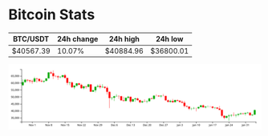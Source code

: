 # Bitcoin Stats

BTC/USDT|24h change|24h high|24h low|
|---|---|---|---|
|$40567.39|10.07%|$40884.96|$36800.01|

<img src="./chart.svg">

